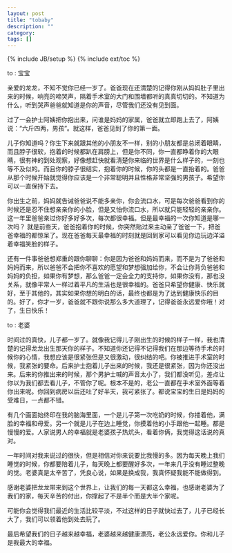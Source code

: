 ```yaml
---
layout: post
title: "tobaby"
description: ""
category: 
tags: []
---
```

{% include JB/setup %}
{% include ext/toc %}


to : 宝宝

亲爱的龙龙，不知不觉你已经一岁了。爸爸现在还清楚的记得你刚从妈妈肚子里出来的时候，响亮的啼哭声，隔着手术室的大门和围墙都听的真真切切的。不知道为什么，听到哭声爸爸就知道是你的声音，尽管我们还没有见到面。

过了一会护士阿姨把你抱出来，问谁是妈妈的家属，爸爸就立即跑上去了，阿姨说：“六斤四两，男孩”。就这样，爸爸见到了你的第一面。

儿子你知道吗？你生下来就跟其他的小朋友不一样，别的小朋友都是总闭着眼睛，而且脖子很软，抱着的时候都趴在肩膀上，但是你不同，你一直都睁着你的大眼睛，很有神的到处观察，好像想赶快就看清楚你来临的世界是什么样子的，一刻也等不及似的。而且你的脖子很结实，抱着你的时候，你的头都是一直抬着的。爸爸从那个时候开始就觉得你应该是一个非常聪明并且性格非常坚强的男孩子。希望你可以一直保持下去。

你出生之前，妈妈就告诫爸爸说不能多亲你，你会流口水，可是每次爸爸看到你的时候还是忍不住想亲亲你的小脸，但是又怕你流口水，所以就只能轻轻的亲亲你。这一年里爸爸亲过你好多好多次，每次都很幸福。但是最幸福的一次你知道是哪一次吗？ 就是前些天，爸爸抱着你的时候，你突然贴过来主动亲了爸爸一下，把爸爸幸福的都惊呆了。现在爸爸每天最幸福的时刻就是回到家可以看见你边玩边洋溢着幸福笑脸的样子。

还有一件事爸爸想郑重的跟你聊聊：你是因为爸爸和妈妈而来，而不是为了爸爸和妈妈而来，所以爸爸不会把你不喜欢的愿望和梦想强加给你，不会让你背负爸爸和妈妈的负担，如果你有梦想，那么爸爸一定会全力的支持你，如果你没有，那也没关系，就像平常人一样过着平凡的生活也是很幸福的。爸爸只希望你健康、快乐就好，至于其他的，其实如果你想的明白的话，最终也都是为了达到健康快乐的目的。好了，你才一岁，爸爸就不跟你说那么多大道理了，记得爸爸永远爱你哦！对了，生日快乐！

to : 老婆

时间过的真快，儿子都一岁了。就像我记得儿子刚出生的时候的样子一样，我也清楚的记得龙龙出生那天你的样子。不知道你还记得不记得我们在那边等待手术的时候你的心情，我想应该是很紧张但是又很激动，很纠结的吧。你被推进手术室的时候，我紧张的要命。后来护士抱着儿子出来的时候，我还是很紧张，因为你还没出来。后来的你推出来的时候，那个男护士喊的声音太小了，我们都没听见，差点让你以为我们都去看儿子，不管你了呢。根本不是的，老公一直都在手术室外面等着你出来呢。你回到病房以后还吐了好半天，我可紧张了。都说宝宝的生日是妈妈的受难日，一点都不错。

有几个画面始终印在我的脑海里面，一个是儿子第一次吃奶的时候，你搂着他，满脸的幸福和母爱。另一个就是儿子在边上睡觉，你摸着他的小手跟他一起睡。都是慢慢的爱。人家说男人的幸福就是老婆孩子热炕头，看着你俩，我觉得这话说的真对。

一年时间对我来说过的很快，但是相信对你来说要比我慢的多。因为每天晚上我们睡觉的时候，你都要陪着儿子，每天晚上都要醒好多次，一年来几乎没有睡过整晚的觉。老婆真是太辛苦了，凭良心说，如果是换成我，我真怀疑我能不能做得到。

感谢老婆把龙龙带来到这个世界上，让我们的每一天都这么幸福，也感谢老婆为了我们的家，每天辛苦的付出，你撑起了不是半个而是大半个家呢。

可能你会觉得我们最近的生活比较平淡，不过这样的日子就快过去了，儿子已经长大了，我们可以领着他到处去玩了。

最后希望我们的日子越来越幸福，老婆越来越健康漂亮，老公永远爱你。你和儿子是我最大的幸福。
